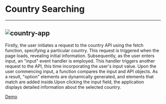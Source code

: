 # Country Searching
---
![country-app](https://github.com/vildancetin/country-search/assets/75564722/f3a872d7-453a-49be-96f1-f04bd6332811)
---

Firstly, the user initiates a request to the country API using the fetch function, specifying a particular country. This request is triggered when the page loads, revealing initial information.
Subsequently, as the user enters input, an "input" event handler is employed. This handler triggers another request to the API, this time incorporating the user's input value.
Upon the user commencing input, a function compares the input and API objects. As a result, "option" elements are dynamically generated, and elements that match are added inside.Upon clicking the input field, the application displays detailed information about the selected country.

[Demo](https://vildancetin.github.io/country-search/)

